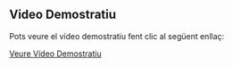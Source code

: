 ## Video Demostratiu

Pots veure el vídeo demostratiu fent clic al següent enllaç:

[Veure Vídeo Demostratiu](https://drive.google.com/file/d/1ClZxfqHPHTLmuAi3wfOBQoTT5FX5WNqL/view?usp=sharing)
